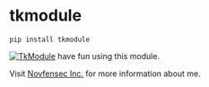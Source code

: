 # tkmodule
<pre><code>pip install tkmodule</code></pre>

[![TkModule](https://github.com/Novfensec/Novfensec-Web/blob/main/static%2Fnewsite%2Fimg%2Flogo_brush.png)](https://github.com/Novfensec/Novfensec-Web/blob/main/static%2Fnewsite%2Fimg%2Flogo_brush.png)
have fun using this module.

Visit [Novfensec Inc.](https://novfensec.vercel.app/) for more information about me.
